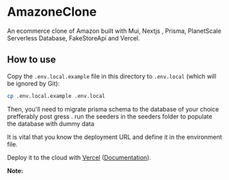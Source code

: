 # AmazoneClone

An ecommerce clone of Amazon built with Mui, Nextjs , Prisma, PlanetScale Serverless Database, FakeStoreApi and Vercel.

## How to use

Copy the `.env.local.example` file in this directory to `.env.local` (which will be ignored by Git):

```bash
cp .env.local.example .env.local
```

Then, you'll need to migrate prisma schema to the database of your choice prefferably post
gress . run the seeders in the seeders folder to populate the database with dummy data

It is vital that you know the deployment URL and define it in the environment file.

Deploy it to the cloud with [Vercel](https://vercel.com/import?filter=next.js&utm_source=github&utm_medium=readme&utm_campaign=next-example) ([Documentation](https://nextjs.org/docs/deployment)).

**Note:**
